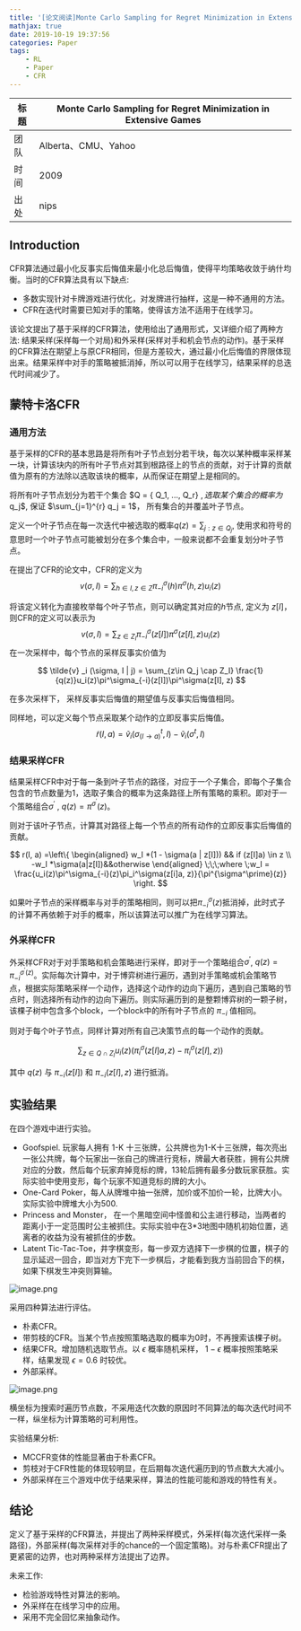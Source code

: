 ```yaml
---
title: '[论文阅读]Monte Carlo Sampling for Regret Minimization in Extensive Games'
mathjax: true
date: 2019-10-19 19:37:56
categories: Paper
tags: 
    - RL
    - Paper
    - CFR
---
```


| 标题 | Monte Carlo Sampling for Regret Minimization in Extensive Games |
| ---- | ------------------------------------------------------------ |
| 团队 | Alberta、CMU、Yahoo                                          |
| 时间 | 2009                                                         |
| 出处 | nips                                                         |

## Introduction

CFR算法通过最小化反事实后悔值来最小化总后悔值，使得平均策略收敛于纳什均衡。当时的CFR算法具有以下缺点:

* 多数实现针对卡牌游戏进行优化，对发牌进行抽样，这是一种不通用的方法。
* CFR在迭代时需要已知对手的策略，使得该方法不适用于在线学习。

该论文提出了基于采样的CFR算法，使用给出了通用形式，又详细介绍了两种方法: 结果采样(采样每一个对局)和外采样(采样对手和机会节点的动作)。基于采样的CFR算法在期望上与原CFR相同，但是方差较大，通过最小化后悔值的界限体现出来。结果采样中对手的策略被抵消掉，所以可以用于在线学习，结果采样的总迭代时间减少了。

## 蒙特卡洛CFR

### 通用方法

基于采样的CFR的基本思路是将所有叶子节点划分若干块，每次以某种概率采样某一块，计算该块内的所有叶子节点对其到根路径上的节点的贡献，对于计算的贡献值为原有的方法除以选取该块的概率，从而保证在期望上是相同的。

将所有叶子节点划分为若干个集合 $Q = \{ Q_1, ..., Q_r\} $, 选取某个集合的概率为$q_j$, 保证 $\sum_{j=1}^{r} q_j = 1$， 所有集合的并覆盖叶子节点。

定义一个叶子节点在每一次迭代中被选取的概率$q(z) = \sum_{j:z\in Q_j}$, 使用求和符号的意思时一个叶子节点可能被划分在多个集合中，一般来说都不会重复划分叶子节点。

在提出了CFR的论文中，CFR的定义为
$$
v(\sigma, I) = \sum_{h\in I, z\in Z}\pi^\sigma_{-i}(h)\pi^\sigma(h, z)u_i(z)
$$

将该定义转化为直接枚举每个叶子节点，则可以确定其对应的$h$节点, 定义为 $z[I]$，则CFR的定义可以表示为
$$
v(\sigma, I) = \sum_{z\in Z_I}\pi^\sigma_{-i}(z[I])\pi^\sigma(z[I], z)u_i(z)
$$
在一次采样中，每个节点的采样反事实价值为

$$
\tilde{v} _i (\sigma, I | j) = \sum_{z\in Q_j \cap Z_I} \frac{1}{q(z)}u_i(z)\pi^\sigma_{-i}(z[I])\pi^\sigma(z[I], z)
$$

在多次采样下， 采样反事实后悔值的期望值与反事实后悔值相同。

同样地，可以定义每个节点采取某个动作的立即反事实后悔值。
$$
\tilde{r}(I, a) = \tilde{v} _i (\sigma^t_{(I\rightarrow a)}, I) - \tilde{v}_i(\sigma^t, I)
$$

### 结果采样CFR

结果采样CFR中对于每一条到叶子节点的路径，对应于一个子集合，即每个子集合包含的节点数量为1，选取子集合的概率为这条路径上所有策略的乘积。即对于一个策略组合$\sigma^\prime$ , $q(z) = \pi^{\sigma^\prime}(z)$。

则对于该叶子节点，计算其对路径上每一个节点的所有动作的立即反事实后悔值的贡献。

$$
r(I, a) =\left\{
\begin{aligned}
w_I *(1 - \sigma(a | z[I])) && if (z[I]a) \in z \\
-w_I *\sigma(a|z[I])&&otherwise
\end{aligned}
\;\;\;where \;w_I = \frac{u_i(z)\pi^\sigma_{-i}(z)\pi_i^\sigma(z[i]a, z)}{\pi^{\sigma^\prime}(z)}
\right.
$$

如果叶子节点的采样概率与对手的策略相同，则可以把$\pi_{-i}^\sigma(z)$抵消掉，此时式子的计算不再依赖于对手的概率，所以该算法可以推广为在线学习算法。

### 外采样CFR

外采样CFR对于对手策略和机会策略进行采样，即对于一个策略组合$\sigma ^ \prime$, $q(z) = \pi^{\sigma^\prime(z)}_{-i}$。实际每次计算中，对于博弈树进行遍历，遇到对手策略或机会策略节点，根据实际策略采样一个动作，选择这个动作的边向下遍历，遇到自己策略的节点时，则选择所有动作的边向下遍历。则实际遍历到的是整颗博弈树的一颗子树，该棵子树中包含多个block，一个block中的所有叶子节点的 $\pi_{-i}$ 值相同。

则对于每个叶子节点，同样计算对所有自己决策节点的每一个动作的贡献。

$$
\sum_{z\in Q \cap Z_I} u_i(z) (\pi_i^\sigma(z[I]a, z) - \pi_i^\sigma(z[I], z))
$$

其中 $q(z)$ 与 $\pi_{-i}(z[I])$ 和 $\pi_{-i}(z[I], z)$ 进行抵消。 

## 实验结果

在四个游戏中进行实验。

* Goofspiel. 玩家每人拥有 1-K 十三张牌，公共牌也为1-K十三张牌，每次亮出一张公共牌，每个玩家出一张自己的牌进行竞标，牌最大者获胜，拥有公共牌对应的分数，然后每个玩家弃掉竞标的牌，13轮后拥有最多分数玩家获胜。实际实验中使用变形，每个玩家不知道竞标的牌的大小。
* One-Card Poker，每人从牌堆中抽一张牌，加价或不加价一轮，比牌大小。实际实验中牌堆大小为500.
* Princess and Monster， 在一个黑暗空间中怪兽和公主进行移动，当两者的距离小于一定范围时公主被抓住。实际实验中在3*3地图中随机初始位置，逃离者的收益为没有被抓住的步数。
* Latent Tic-Tac-Toe，井字棋变形，每一步双方选择下一步棋的位置，棋子的显示延迟一回合，即当对方下完下一步棋后，才能看到我方当前回合下的棋，如果下棋发生冲突则算输。

![image.png](https://ww1.sinaimg.cn/large/006A69aEly1g86pqegxi1j30ux08fdhh.jpg)

采用四种算法进行评估。

* 朴素CFR。
* 带剪枝的CFR。当某个节点按照策略选取的概率为0时，不再搜索该棵子树。
* 结果CFR。增加随机选取节点。以 $\epsilon$ 概率随机采样， $1 - \epsilon$ 概率按照策略采样，结果发现 $\epsilon = 0.6$ 时较优。
* 外部采样。

![image.png](https://ww1.sinaimg.cn/large/006A69aEgy1g86pxxk6uvj30w80nwgqh.jpg)

横坐标为搜索时遍历节点数，不采用迭代次数的原因时不同算法的每次迭代时间不一样，纵坐标为计算策略的可利用性。

实验结果分析: 

* MCCFR变体的性能显著由于朴素CFR。
* 剪枝对于CFR性能的体现较明显，在后期每次迭代遍历到的节点数大大减小。
* 外部采样在三个游戏中优于结果采样，算法的性能可能和游戏的特性有关。

## 结论

定义了基于采样的CFR算法，并提出了两种采样模式，外采样(每次迭代采样一条路径)，外部采样(每次采样对手的chance的一个固定策略)。对与朴素CFR提出了更紧密的边界，也对两种采样方法提出了边界。

未来工作:

* 检验游戏特性对算法的影响。
* 外采样在在线学习中的应用。
* 采用不完全回忆来抽象动作。

